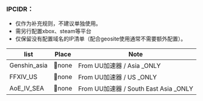 ### IPCIDR：
- 仅作为补充规则，不建议单独使用。
- 需另行配置xbox、steam等平台
- 仅保留没有配置域名的IP清单（配合geosite使用通常不需要额外配置）。

|  list   |  Place  | Note  |
|  ---   | ---  | ---  |
| Genshin_asia | 🔰none | From UU加速器 / Asia _ONLY |
| FFXIV_US | 🔰none | From UU加速器 / US _ONLY |
| AoE_IV_SEA | 🔰none | From UU加速器 / South East Asia _ONLY |